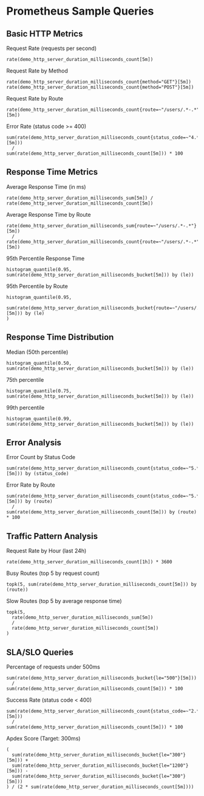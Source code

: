 # Prometheus Sample Queries

## Basic HTTP Metrics

Request Rate (requests per second)

```
rate(demo_http_server_duration_milliseconds_count[5m])
```

Request Rate by Method

```
rate(demo_http_server_duration_milliseconds_count{method="GET"}[5m])
rate(demo_http_server_duration_milliseconds_count{method="POST"}[5m])
```

Request Rate by Route

```
rate(demo_http_server_duration_milliseconds_count{route=~"/users/.*-.*"}[5m])
```

Error Rate (status code >= 400)

```
sum(rate(demo_http_server_duration_milliseconds_count{status_code=~"4.*|5.*"}[5m])) 
  / 
sum(rate(demo_http_server_duration_milliseconds_count[5m])) * 100
```

## Response Time Metrics

Average Response Time (in ms)

```
rate(demo_http_server_duration_milliseconds_sum[5m]) / rate(demo_http_server_duration_milliseconds_count[5m])
```

Average Response Time by Route

```
rate(demo_http_server_duration_milliseconds_sum{route=~"/users/.*-.*"}[5m]) 
  / 
rate(demo_http_server_duration_milliseconds_count{route=~"/users/.*-.*"}[5m])
```

95th Percentile Response Time

```
histogram_quantile(0.95, sum(rate(demo_http_server_duration_milliseconds_bucket[5m])) by (le))
```

95th Percentile by Route

```
histogram_quantile(0.95, 
  sum(rate(demo_http_server_duration_milliseconds_bucket{route=~"/users/.*-.*"}[5m])) by (le)
)
```

## Response Time Distribution

Median (50th percentile)

```
histogram_quantile(0.50, sum(rate(demo_http_server_duration_milliseconds_bucket[5m])) by (le))
```

75th percentile

```
histogram_quantile(0.75, sum(rate(demo_http_server_duration_milliseconds_bucket[5m])) by (le))
```

99th percentile

```
histogram_quantile(0.99, sum(rate(demo_http_server_duration_milliseconds_bucket[5m])) by (le))
```

## Error Analysis

Error Count by Status Code
```
sum(rate(demo_http_server_duration_milliseconds_count{status_code=~"5.*"}[5m])) by (status_code)
```

Error Rate by Route
```
sum(rate(demo_http_server_duration_milliseconds_count{status_code=~"5.*"}[5m])) by (route)
  / 
sum(rate(demo_http_server_duration_milliseconds_count[5m])) by (route) * 100
```

## Traffic Pattern Analysis

Request Rate by Hour (last 24h)
```
rate(demo_http_server_duration_milliseconds_count[1h]) * 3600
```

Busy Routes (top 5 by request count)
```
topk(5, sum(rate(demo_http_server_duration_milliseconds_count[5m])) by (route))
```

Slow Routes (top 5 by average response time)
```
topk(5, 
  rate(demo_http_server_duration_milliseconds_sum[5m]) 
  / 
  rate(demo_http_server_duration_milliseconds_count[5m])
)
```

## SLA/SLO Queries

Percentage of requests under 500ms
```
sum(rate(demo_http_server_duration_milliseconds_bucket{le="500"}[5m])) 
  / 
sum(rate(demo_http_server_duration_milliseconds_count[5m])) * 100
```

Success Rate (status code < 400)
```
sum(rate(demo_http_server_duration_milliseconds_count{status_code=~"2.*|3.*"}[5m])) 
  / 
sum(rate(demo_http_server_duration_milliseconds_count[5m])) * 100
```

Apdex Score (Target: 300ms)
```
(
  sum(rate(demo_http_server_duration_milliseconds_bucket{le="300"}[5m])) +
  sum(rate(demo_http_server_duration_milliseconds_bucket{le="1200"}[5m])) -
  sum(rate(demo_http_server_duration_milliseconds_bucket{le="300"}[5m]))
) / (2 * sum(rate(demo_http_server_duration_milliseconds_count[5m])))
```
